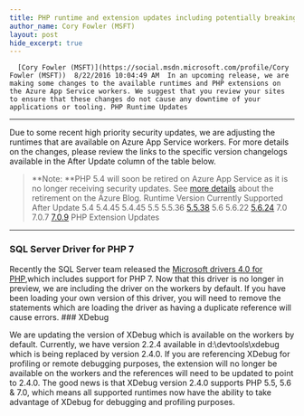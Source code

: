 ```yaml
---
title: PHP runtime and extension updates including potentially breaking changes
author_name: Cory Fowler (MSFT)
layout: post
hide_excerpt: true
---
```

      [Cory Fowler (MSFT)](https://social.msdn.microsoft.com/profile/Cory Fowler (MSFT))  8/22/2016 10:04:49 AM  In an upcoming release, we are making some changes to the available runtimes and PHP extensions on the Azure App Service workers. We suggest that you review your sites to ensure that these changes do not cause any downtime of your applications or tooling. PHP Runtime Updates
-------------------

 Due to some recent high priority security updates, we are adjusting the runtimes that are available on Azure App Service workers. For more details on the changes, please review the links to the specific version changelogs available in the After Update column of the table below. 
> **Note: **PHP 5.4 will soon be retired on Azure App Service as it is no longer receiving security updates. See [more details](https://azure.microsoft.com/en-us/blog/announcing-support-for-php-7-0-in-azure-app-service-and-notice-of-php-5-4-retirement/) about the retirement on the Azure Blog.    Runtime Version Currently Supported After Update     5.4 5.4.45 5.4.45   5.5 5.5.36 [5.5.38](http://php.net/ChangeLog-5.php#5.5.38)   5.6 5.6.22 [5.6.24](http://php.net/ChangeLog-5.php#5.6.24)   7.0 7.0.7 [7.0.9](http://php.net/ChangeLog-7.php#7.0.9)    PHP Extension Updates
---------------------

 ### SQL Server Driver for PHP 7

 Recently the SQL Server team released the [Microsoft drivers 4.0 for PHP](https://blogs.technet.microsoft.com/dataplatforminsider/2016/07/20/microsoft-drivers-4-0-for-php-for-sql-server-with-php-7-0-support-released/),which includes support for PHP 7. Now that this driver is no longer in preview, we are including the driver on the workers by default. If you have been loading your own version of this driver, you will need to remove the statements which are loading the driver as having a duplicate reference will cause errors. ### XDebug

 We are updating the version of XDebug which is available on the workers by default. Currently, we have version 2.2.4 available in d:\devtools\xdebug which is being replaced by version 2.4.0. If you are referencing XDebug for profiling or remote debugging purposes, the extension will no longer be available on the workers and the references will need to be updated to point to 2.4.0. The good news is that XDebug version 2.4.0 supports PHP 5.5, 5.6 & 7.0, which means all supported runtimes now have the ability to take advantage of XDebug for debugging and profiling purposes.     